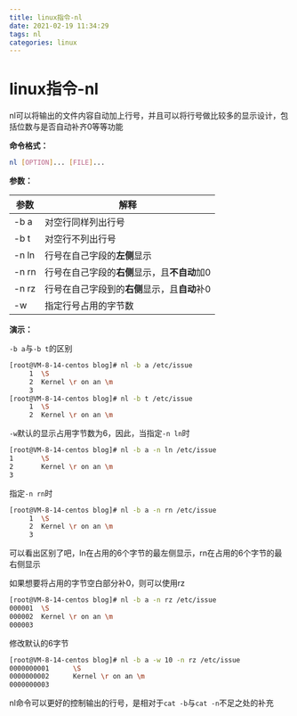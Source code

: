 ```yaml
---
title: linux指令-nl
date: 2021-02-19 11:34:29
tags: nl
categories: linux
---
```

# linux指令-nl

nl可以将输出的文件内容自动加上行号，并且可以将行号做比较多的显示设计，包括位数与是否自动补齐0等等功能

**命令格式：**

```bash
nl [OPTION]... [FILE]...
```

**参数：**

| 参数  | 解释                                          |
| ----- | --------------------------------------------- |
| -b a  | 对空行同样列出行号                            |
| -b t  | 对空行不列出行号                              |
| -n ln | 行号在自己字段的**左侧**显示                  |
| -n rn | 行号在自己字段的**右侧**显示，且**不自动**加0 |
| -n rz | 行号在自己字段到的**右侧**显示，且**自动**补0 |
| -w    | 指定行号占用的字节数                          |

**演示：**

`-b a`与`-b t`的区别

```bash
[root@VM-8-14-centos blog]# nl -b a /etc/issue
     1  \S
     2  Kernel \r on an \m
     3
[root@VM-8-14-centos blog]# nl -b t /etc/issue
     1  \S
     2  Kernel \r on an \m
```

`-w`默认的显示占用字节数为6，因此，当指定`-n ln`时

```bash
[root@VM-8-14-centos blog]# nl -b a -n ln /etc/issue
1       \S
2       Kernel \r on an \m
3
```

指定`-n rn`时

```bash
[root@VM-8-14-centos blog]# nl -b a -n rn /etc/issue
     1  \S
     2  Kernel \r on an \m
     3
```

可以看出区别了吧，ln在占用的6个字节的最左侧显示，rn在占用的6个字节的最右侧显示

如果想要将占用的字节空白部分补0，则可以使用rz

```bash
[root@VM-8-14-centos blog]# nl -b a -n rz /etc/issue
000001  \S
000002  Kernel \r on an \m
000003
```

修改默认的6字节

```bash
[root@VM-8-14-centos blog]# nl -b a -w 10 -n rz /etc/issue
0000000001      \S
0000000002      Kernel \r on an \m
0000000003
```

nl命令可以更好的控制输出的行号，是相对于`cat -b`与`cat -n`不足之处的补充
